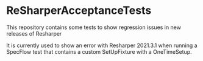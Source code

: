 # ReSharperAcceptanceTests
This repository contains some tests to show regression issues in new releases of Resharper

It is currently used to show an error with Resharper 2021.3.1 when running a SpecFlow test that contains a custom SetUpFixture with a OneTimeSetup.

